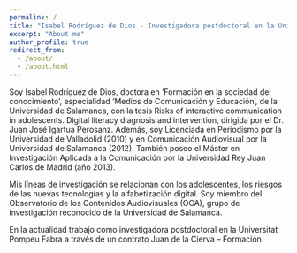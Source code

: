 ```yaml
---
permalink: /
title: "Isabel Rodríguez de Dios - Investigadora postdoctoral en la Universitat Pompeu Fabra"
excerpt: "About me"
author_profile: true
redirect_from: 
  - /about/
  - /about.html
---
```


Soy Isabel Rodríguez de Dios, doctora en ‘Formación en la sociedad del conocimiento’, especialidad ‘Medios de Comunicación y Educación‘, de la Universidad de Salamanca, con la tesis Risks of interactive communication in adolescents. Digital literacy diagnosis and intervention, dirigida por el Dr. Juan José Igartua Perosanz. Además, soy Licenciada en Periodismo por la Universidad de Valladolid (2010) y en Comunicación Audiovisual por la Universidad de Salamanca (2012). También poseo el Máster en Investigación Aplicada a la Comunicación por la Universidad Rey Juan Carlos de Madrid (año 2013).

Mis líneas de investigación se relacionan con los adolescentes, los riesgos de las nuevas tecnologías y la alfabetización digital. Soy miembro del Observatorio de los Contenidos Audiovisuales (OCA), grupo de investigación reconocido de la Universidad de Salamanca.

En la actualidad trabajo como investigadora postdoctoral en la Universitat Pompeu Fabra a través de un contrato Juan de la Cierva – Formación.
